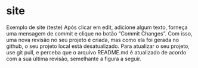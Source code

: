 # site
Exemplo de site (teste)
Após clicar em edit, adicione algum texto, forneça uma mensagem de commit e clique no botão “Commit Changes”. Com isso, uma nova revisão no seu projeto é criada, mas como ela foi gerada no github, o seu projeto local está desatualizado. Para atualizar o seu projeto, use git pull, e perceba que o arquivo README.md é atualizado de acordo com a sua última revisão, semelhante a figura a seguir.

